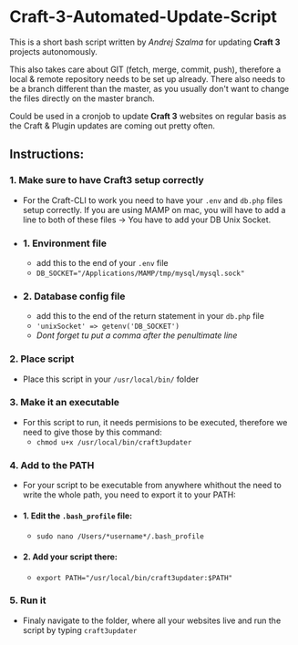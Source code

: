 # Craft-3-Automated-Update-Script
This is a short bash script written by *Andrej Szalma* for updating **Craft 3** projects autonomously.

This also takes care about GIT (fetch, merge, commit, push), therefore a local & remote repository needs to be set up already. There also needs to be a branch different than the master, as you usually don't want to change the files directly on the master branch.

Could be used in a cronjob to update **Craft 3** websites on regular basis as the Craft & Plugin updates are coming out pretty often.

## Instructions:

### 1. Make sure to have Craft3 setup correctly
  * For the Craft-CLI to work you need to have your `.env` and `db.php` files setup correctly. If you are using MAMP on mac, you will have to add  a line to both of these files -> You have to add your DB Unix Socket.
  * ### 1. Environment file
    * add this to the end of your `.env` file
    * `DB_SOCKET="/Applications/MAMP/tmp/mysql/mysql.sock"`
  * ### 2. Database config file
    * add this to the end of the return statement in your `db.php` file
    * `'unixSocket' => getenv('DB_SOCKET')`
    * *Dont forget tu put a comma after the penultimate line*

### 2. Place script
  * Place this script in your `/usr/local/bin/` folder

### 3. Make it an executable
  * For this script to run, it needs permisions to be executed, therefore we need to give those by this command:
    * `chmod u+x /usr/local/bin/craft3updater`

### 4. Add to the PATH
  * For your script to be executable from anywhere whithout the need to write the whole path, you need to export it to your PATH:
  * #### 1. Edit the `.bash_profile` file: 
    * `sudo nano /Users/*username*/.bash_profile`
  * #### 2. Add your script there:
    * `export PATH="/usr/local/bin/craft3updater:$PATH"`

### 5. Run it
  * Finaly navigate to the folder, where all your websites live and run the script by typing `craft3updater`

